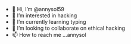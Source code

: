 - 👋 Hi, I’m @annysol59
- 👀 I’m interested in hacking
- 🌱 I’m currently learning typing 
- 💞️ I’m looking to collaborate on ethical hacking 
- 📫 How to reach me ...annysol

<!---
annysol59/annysol59 is a ✨ special ✨ repository because its `README.md` (this file) appears on your GitHub profile.
You can click the Preview link to take a look at your changes.
--->
